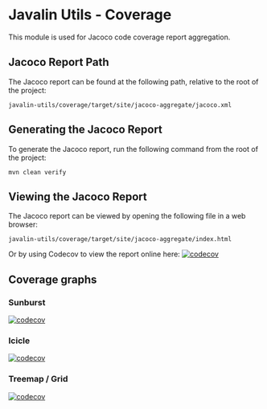 # Javalin Utils - Coverage

This module is used for Jacoco code coverage report aggregation.

## Jacoco Report Path

The Jacoco report can be found at the following path, relative to the root of the project:

`javalin-utils/coverage/target/site/jacoco-aggregate/jacoco.xml`

## Generating the Jacoco Report

To generate the Jacoco report, run the following command from the root of the project:

`mvn clean verify`

## Viewing the Jacoco Report

The Jacoco report can be viewed by opening the following file in a web browser:

`javalin-utils/coverage/target/site/jacoco-aggregate/index.html`

Or by using Codecov to view the report online here: [![codecov](https://codecov.io/gh/javalin/javalin/graph/badge.svg?token=3L3CvpyMPI)](https://codecov.io/gh/javalin/javalin)

## Coverage graphs

### Sunburst

[![codecov](https://codecov.io/gh/javalin/javalin/graphs/sunburst.svg?token=3L3CvpyMPI
)](https://codecov.io/gh/javalin/javalin)

### Icicle

[![codecov](https://codecov.io/gh/javalin/javalin/graphs/icicle.svg?token=3L3CvpyMPI
)](https://codecov.io/gh/javalin/javalin)

### Treemap / Grid

[![codecov](https://codecov.io/gh/javalin/javalin/graphs/treemap.svg?token=3L3CvpyMPI
)](https://codecov.io/gh/javalin/javalin)

